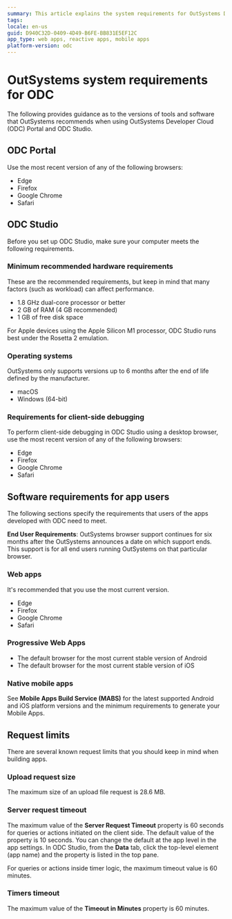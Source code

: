 ```yaml
---
summary: This article explains the system requirements for OutSystems Developer Cloud (ODC) Portal, ODC Studio, and app users, as well as the request limits of ODC.
tags:
locale: en-us
guid: D940C32D-0409-4D49-B6FE-BB831E5EF12C
app_type: web apps, reactive apps, mobile apps
platform-version: odc
---
```


# OutSystems system requirements for ODC

The following provides guidance as to the versions of tools and software that OutSystems recommends when using OutSystems Developer Cloud (ODC) Portal and ODC Studio.

## ODC Portal

Use the most recent version of any of the following browsers:

* Edge
* Firefox
* Google Chrome
* Safari

## ODC Studio

Before you set up ODC Studio, make sure your computer meets the following requirements.

### Minimum recommended hardware requirements

These are the recommended requirements, but keep in mind that many factors (such as workload) can affect performance. 

* 1.8 GHz dual-core processor or better
* 2 GB of RAM (4 GB recommended)
* 1 GB of free disk space

For Apple devices using the Apple Silicon M1 processor, ODC Studio runs best under the Rosetta 2 emulation.

### Operating systems

<div class="info" markdown="1">

OutSystems only supports versions up to 6 months after the end of life defined by the manufacturer. 

</div>

* macOS
* Windows (64-bit)

### Requirements for client-side debugging

To perform client-side debugging in ODC Studio using a desktop browser, use the most recent version of any of the following browsers:

* Edge
* Firefox
* Google Chrome
* Safari

## Software requirements for app users

The following sections specify the requirements that users of the apps developed with ODC need to meet.

<div class="info" markdown="1">

**End User Requirements**:  OutSystems browser support continues for six months after the OutSystems announces a date on which support ends. This support is for all end users running OutSystems on that particular browser.

</div>

### Web apps

It's recommended that you use the most current version. 

* Edge
* Firefox
* Google Chrome
* Safari

### Progressive Web Apps

* The default browser for the most current stable version of Android 
* The default browser for the most current stable version of iOS 

### Native mobile apps

See **Mobile Apps Build Service (MABS)** for the latest supported Android and iOS platform versions and the minimum requirements to generate your Mobile Apps.

## Request limits

There are several known request limits that you should keep in mind when building apps.

### Upload request size

The maximum size of an upload file request is 28.6 MB.

### Server request timeout

The maximum value of the **Server Request Timeout** property is 60 seconds for queries or actions initiated on the client side. The default value of the property is 10 seconds. You can change the default at the app level in the app settings. In ODC Studio, from the **Data** tab, click the top-level element (app name) and the property is listed in the top pane.

For queries or actions inside timer logic, the maximum timeout value is 60 minutes.

### Timers timeout

The maximum value of the **Timeout in Minutes** property is 60 minutes.
